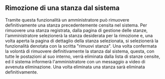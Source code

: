 ## Rimozione di una stanza dal sistema
Tramite questa funzionalità un amministratore può rimuovere definitivamente una stanza precedentemente censita nel sistema.
Per rimuovere una stanza registrata, dalla pagina di gestione delle stanze, l'amministratore selezionerà la stanza desiderata per la rimozione e, una volta aperta la pagina di dettaglio della stanza selezionata, si selezionerà la funzionalità denotata con la scritta "rimuovi stanza".
Una volta confermata la volontà di rimuovere definitivamente la stanza dal sistema, questa, con tutte le postazioni al suo interno, verrà eliminata dalla lista di stanze censite, ed il sistema informerà l'amministratore con un messaggio a video di avvenuta eliminazione.
Una volta eliminata una stanza sarà eliminata definitivamente.
